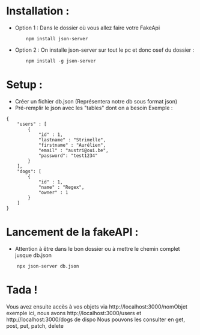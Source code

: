 # Installation : 
* Option 1 : Dans le dossier où vous allez faire votre FakeApi 
    ```
        npm install json-server
    ```
* Option 2 : On installe json-server sur tout le pc et donc osef du dossier :
    ```
        npm install -g json-server
    ```

# Setup :
* Créer un fichier db.json (Représentera notre db sous format json)
* Pré-remplir le json avec les "tables" dont on a besoin
Exemple : 
```
{
    "users" : [
        { 
            "id" : 1,
            "lastname" : "Strimelle",
            "firstname" : "Aurélien",
            "email" : "austri@oui.be",
            "password": "test1234"
        }
    ],
    "dogs": [
        {
            "id" : 1,
            "name" : "Regex",
            "owner" : 1
        }
    ]
}
```

# Lancement de la fakeAPI :
* Attention à être dans le bon dossier ou à mettre le chemin complet jusque db.json
```
    npx json-server db.json
```

# Tada !
Vous avez ensuite accès à vos objets via http://localhost:3000/nomObjet
exemple ici, nous avons http://localhost:3000/users et http://localhost:3000/dogs de dispo
Nous pouvons les consulter en get, post, put, patch, delete